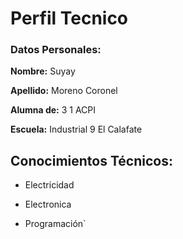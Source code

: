 # Perfil Tecnico
### Datos Personales:

**Nombre:** Suyay

**Apellido:** Moreno Coronel

**Alumna de:** 3 1 ACPI

**Escuela:** Industrial 9 El Calafate 

## Conocimientos Técnicos:

- Electricidad
  
- Electronica
  
- Programación`
